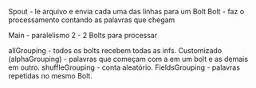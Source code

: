 Spout - le arquivo e envia cada uma das linhas para um Bolt
Bolt - faz o processamento contando as palavras que chegam

Main - paralelismo 2 - 2 Bolts para processar

allGrouping - todos os bolts recebem todas as infs.
Customizado (alphaGrouping) - palavras que começam com a em um bolt e as demais em outro.
shuffleGrouping - conta aleatório.
FieldsGrouping - palavras repetidas no mesmo Bolt.
